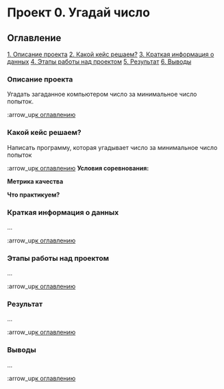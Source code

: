 # Проект 0. Угадай число

## Оглавление
[1. Описание проекта](https://github.com/Evagita/SF_Data_science/blob/main/README.md)
[2. Какой кейс решаем?](https://github.com/Evagita/SF_Data_science/blob/main/README.md)
[3. Краткая информация о данных](https://github.com/Evagita/SF_Data_science/blob/main/README.md)
[4. Этапы работы над проектом](https://github.com/Evagita/SF_Data_science/blob/main/README.md)
[5. Результат](https://github.com/Evagita/SF_Data_science/blob/main/README.md)
[6. Выводы](https://github.com/Evagita/SF_Data_science/blob/main/README.md)

### Описание проекта
Угадать загаданное компьютером число за минимальное число попыток.

:arrow_up[к оглавлению](https://github.com/Evagita/SF_Data_science/blob/main/README.md#Оглавление)

### Какой кейс решаем? 
Написать программу, которая угадывает число за минимальное число попыток

:arrow_up[к оглавлению](https://github.com/Evagita/SF_Data_science/blob/main/README.md#Оглавление)
**Условия соревнования:**

**Метрика качества**

**Что практикуем?**

### Краткая информация о данных
...

:arrow_up[к оглавлению](https://github.com/Evagita/SF_Data_science/blob/main/README.md#Оглавление)
### Этапы работы над проектом
...

:arrow_up[к оглавлению](https://github.com/Evagita/SF_Data_science/blob/main/README.md#Оглавление)
### Результат
...

:arrow_up[к оглавлению](https://github.com/Evagita/SF_Data_science/blob/main/README.md#Оглавление)
### Выводы
...

:arrow_up[к оглавлению](https://github.com/Evagita/SF_Data_science/blob/main/README.md#Оглавление)
